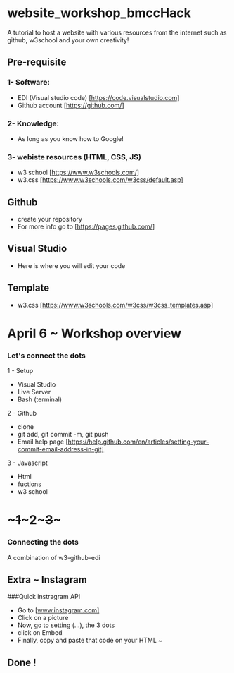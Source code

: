 # website_workshop_bmccHack
A tutorial to host a website with various resources from the internet such as github, w3school and your own creativity! 

## Pre-requisite 

### 1-  Software:
-    EDI (Visual studio code) [https://code.visualstudio.com]
-    Github account [https://github.com/] 

### 2- Knowledge:
-   As long as you know how to Google!

### 3- webiste resources (HTML, CSS, JS) 
- w3 school [https://www.w3schools.com/]
- w3.css [https://www.w3schools.com/w3css/default.asp]
    
## Github
- create your repository 
-  For more info go to [https://pages.github.com/]

## Visual Studio 
-   Here is where you will edit your code 

## Template 
- w3.css [https://www.w3schools.com/w3css/w3css_templates.asp]

# April 6 ~ Workshop overview
### Let's connect the dots 
1 - Setup 
- Visual Studio
- Live Server
- Bash (terminal)

2 -  Github 
- clone 
- git add, git commit -m, git push
- Email help page [https://help.github.com/en/articles/setting-your-commit-email-address-in-git]

3 - Javascript 
- Html 
- fuctions 
- w3 school 

# ~~~1~~~2~~~3~~~
### Connecting the dots 
A combination of w3-github-edi



## Extra ~ Instagram 
###Quick instragram API 
-   Go to [www.instagram.com]
-   Click on a picture
-   Now, go to setting (...), the 3 dots 
-   click on Embed 
-   Finally, copy and paste that code on your HTML ~

## Done ! 
